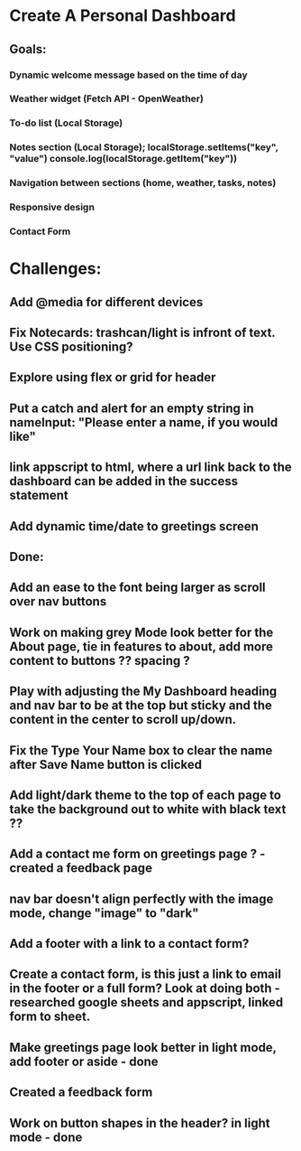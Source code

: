 # Create A Personal Dashboard

## Goals: 

### Dynamic welcome message based on the time of day
### Weather widget (Fetch API - OpenWeather)
### To-do list (Local Storage)
### Notes section (Local Storage); localStorage.setItems("key", "value")  console.log(localStorage.getItem("key"))
### Navigation between sections (home, weather, tasks, notes)
### Responsive design
### Contact Form



# Challenges:
## Add @media for different devices

## Fix Notecards: trashcan/light is infront of text. Use CSS positioning? 

## Explore using flex or grid for header

## Put a catch and alert for an empty string in nameInput: "Please enter a name, if you would like"


## link appscript to html, where a url link back to the dashboard can be added in the success statement

## Add dynamic time/date to greetings screen





## Done:

## Add an ease to the font being larger as scroll over nav buttons

## Work on making grey Mode look better for the About page, tie in features to about, add more content to buttons ?? spacing ?

## Play with adjusting the My Dashboard heading and nav bar to be at the top but sticky and the content in the center to scroll up/down. 

## Fix the Type Your Name box to clear the name after Save Name button is clicked

## Add light/dark theme to the top of each page to take the background out to white with black text ??

## Add a contact me form on greetings page ? - created a feedback page

## nav bar doesn't align perfectly with the image mode, change "image" to "dark" 

## Add a footer with a link to a contact form? 

## Create a contact form, is this just a link to email in the footer or a full form? Look at doing both - researched google sheets and appscript, linked form to sheet.

## Make greetings page look better in light mode, add footer or aside - done 

## Created a feedback form

## Work on button shapes in the header? in light mode - done




